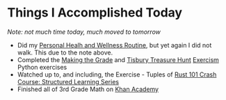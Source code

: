 # Things I Accomplished Today

_Note: not much time today, much moved to tomorrow_

- Did my [Personal Healh and Wellness Routine](../../routines/2024/personal-health-and-wellness-routine/personal-health-and-wellness-routine-2024-week-1), but yet again I did not walk. This due to the note above.
- Completed the [Making the Grade](https://exercism.org/tracks/python/exercises/making-the-grade) and [Tisbury Treasure Hunt](https://exercism.org/tracks/python/exercises/tisbury-treasure-hunt) [Exercism](https://exercism.org) Python exercises
- Watched up to, and including, the Exercise - Tuples of [Rust 101 Crash Course: Structured Learning Series](https://www.youtube.com/watch?v=lzKeecy4OmQ)
- Finished all of 3rd Grade Math on [Khan Academy](https://www.khanacademy.org)

